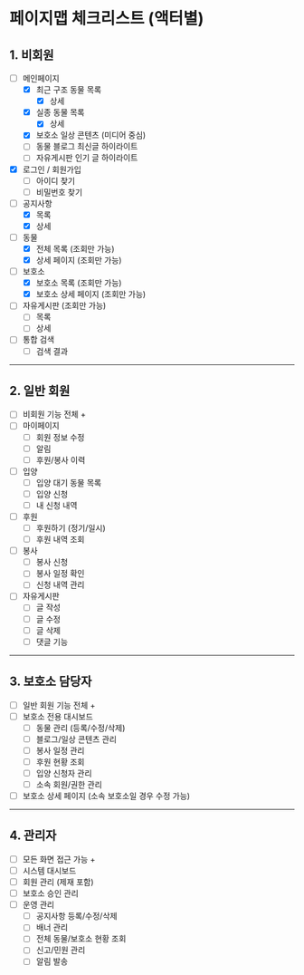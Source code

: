 # 페이지맵 체크리스트 (액터별)

## 1. 비회원
- [ ] 메인페이지  
  - [x] 최근 구조 동물 목록  
    - [x] 상세  
  - [x] 실종 동물 목록  
    - [x] 상세  
  - [x] 보호소 일상 콘텐츠 (미디어 중심)  
  - [ ] 동물 블로그 최신글 하이라이트  
  - [ ] 자유게시판 인기 글 하이라이트  
- [x] 로그인 / 회원가입  
  - [ ] 아이디 찾기
  - [ ] 비밀번호 찾기
- [ ] 공지사항  
  - [x] 목록  
  - [x] 상세  
- [ ] 동물  
  - [x] 전체 목록 (조회만 가능)  
  - [x] 상세 페이지 (조회만 가능)  
- [ ] 보호소  
  - [x] 보호소 목록 (조회만 가능)  
  - [x] 보호소 상세 페이지 (조회만 가능)  
- [ ] 자유게시판 (조회만 가능)  
  - [ ] 목록  
  - [ ] 상세  
- [ ] 통합 검색
  - [ ] 검색 결과 

---

## 2. 일반 회원
- [ ] 비회원 기능 전체 +  
- [ ] 마이페이지  
  - [ ] 회원 정보 수정  
  - [ ] 알림  
  - [ ] 후원/봉사 이력  
- [ ] 입양  
  - [ ] 입양 대기 동물 목록  
  - [ ] 입양 신청  
  - [ ] 내 신청 내역  
- [ ] 후원  
  - [ ] 후원하기 (정기/일시)  
  - [ ] 후원 내역 조회  
- [ ] 봉사  
  - [ ] 봉사 신청  
  - [ ] 봉사 일정 확인  
  - [ ] 신청 내역 관리  
- [ ] 자유게시판  
  - [ ] 글 작성  
  - [ ] 글 수정  
  - [ ] 글 삭제  
  - [ ] 댓글 기능  

---

## 3. 보호소 담당자
- [ ] 일반 회원 기능 전체 +  
- [ ] 보호소 전용 대시보드  
  - [ ] 동물 관리 (등록/수정/삭제)  
  - [ ] 블로그/일상 콘텐츠 관리  
  - [ ] 봉사 일정 관리  
  - [ ] 후원 현황 조회  
  - [ ] 입양 신청자 관리  
  - [ ] 소속 회원/권한 관리  
- [ ] 보호소 상세 페이지 (소속 보호소일 경우 수정 가능)  

---

## 4. 관리자
- [ ] 모든 화면 접근 가능 +  
- [ ] 시스템 대시보드  
- [ ] 회원 관리 (제재 포함)  
- [ ] 보호소 승인 관리  
- [ ] 운영 관리  
  - [ ] 공지사항 등록/수정/삭제  
  - [ ] 배너 관리  
  - [ ] 전체 동물/보호소 현황 조회  
  - [ ] 신고/민원 관리  
  - [ ] 알림 발송  

